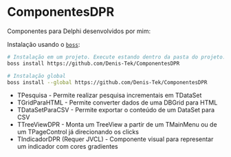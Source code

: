 # ComponentesDPR
Componentes para Delphi desenvolvidos por mim:

Instalação usando o [`boss`](https://github.com/HashLoad/boss):

``` sh
# Instalação em um projeto. Execute estando dentro da pasta do projeto.
boss install https://github.com/Denis-Tek/ComponentesDPR

# Instalação global
boss install --global https://github.com/Denis-Tek/ComponentesDPR
```
- TPesquisa - Permite realizar pesquisa incrementais em TDataSet
- TGridParaHTML - Permite converter dados de uma DBGrid para HTML
- TDataSetParaCSV - Permite exportar o conteúdo de um DataSet para CSV
- TTreeViewDPR - Monta um TreeView a partir de um TMainMenu ou de um TPageControl já direcionando os clicks
- TIndicadorDPR (Requer JVCL) - Componente visual para representar um indicador com cores gradientes
